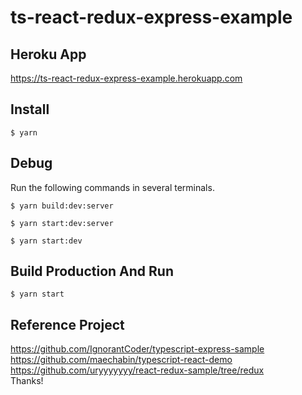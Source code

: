# ts-react-redux-express-example

## Heroku App
https://ts-react-redux-express-example.herokuapp.com

## Install
```
$ yarn
```

## Debug
Run the following commands in several terminals.
```
$ yarn build:dev:server
```
```
$ yarn start:dev:server
```
```
$ yarn start:dev
```

## Build Production And Run
```
$ yarn start
```

## Reference Project
https://github.com/IgnorantCoder/typescript-express-sample  
https://github.com/maechabin/typescript-react-demo  
https://github.com/uryyyyyyy/react-redux-sample/tree/redux  
Thanks!
